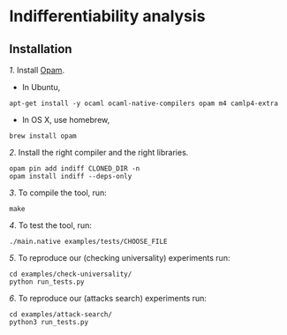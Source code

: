 # Indifferentiability analysis

## Installation

*1*. Install [Opam](https://opam.ocaml.org/).

 * In Ubuntu,

~~~~~
apt-get install -y ocaml ocaml-native-compilers opam m4 camlp4-extra
~~~~~

 * In OS X, use homebrew,

~~~~~
brew install opam
~~~~~

*2*. Install the right compiler and the right libraries.

~~~~~
opam pin add indiff CLONED_DIR -n
opam install indiff --deps-only
~~~~~

*3*. To compile the tool, run:

~~~~~
make
~~~~~

*4*. To test the tool, run:

~~~
./main.native examples/tests/CHOOSE_FILE
~~~

*5*. To reproduce our (checking universality) experiments run:

~~~
cd examples/check-universality/
python run_tests.py
~~~

*6*. To reproduce our (attacks search) experiments run:

~~~
cd examples/attack-search/
python3 run_tests.py
~~~